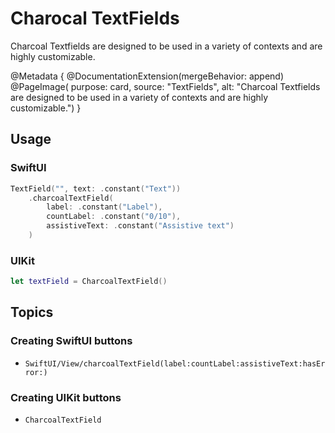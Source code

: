 # Charocal TextFields

Charcoal Textfields are designed to be used in a variety of contexts and are highly customizable.

@Metadata {
    @DocumentationExtension(mergeBehavior: append)
    @PageImage(
        purpose: card, 
        source: "TextFields", 
        alt: "Charcoal Textfields are designed to be used in a variety of contexts and are highly customizable.")
}

## Usage

### SwiftUI

```swift
TextField("", text: .constant("Text"))
    .charcoalTextField(
        label: .constant("Label"),
        countLabel: .constant("0/10"),
        assistiveText: .constant("Assistive text")
    )
 ```

### UIKit

```swift
let textField = CharcoalTextField()
```

## Topics

### Creating SwiftUI buttons

- ``SwiftUI/View/charcoalTextField(label:countLabel:assistiveText:hasError:)``

### Creating UIKit buttons

- ``CharcoalTextField``
